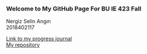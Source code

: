 ### Welcome to My GitHub Page For BU IE 423 Fall
Nergiz Selin Angın  
2018402117

[Link to my progress journal](https://bu-ie-423.github.io/fall-23-selinnangin/)  
[My repository](https://github.com/BU-IE-423/fall-23-selinnangin)

